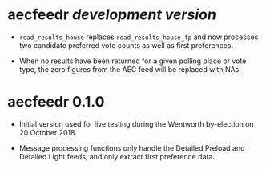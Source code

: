 # aecfeedr *development version*

- `read_results_house` replaces `read_results_house_fp` and now processes two candidate preferred vote counts as well as first preferences.

- When no results have been returned for a given polling place or vote type, the zero figures from the AEC feed will be replaced with NAs.

# aecfeedr 0.1.0

- Initial version used for live testing during the Wentworth by-election on 20 October 2018.

- Message processing functions only handle the Detailed Preload and Detailed Light feeds, and only extract first preference data.
